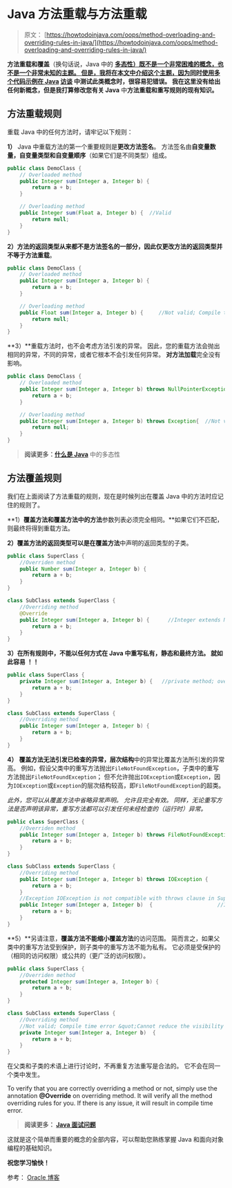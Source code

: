 # Java 方法重载与方法重载

> 原文： [https://howtodoinjava.com/oops/method-overloading-and-overriding-rules-in-java/](https://howtodoinjava.com/oops/method-overloading-and-overriding-rules-in-java/)

**方法重载和覆盖**（换句话说，Java 中的 **[多态性）既不是一个非常困难的概念，也不是一个非常未知的主题。 但是，我将在本文中介绍这个主题，因为同时使用多个代码示例在 Java](//howtodoinjava.com/object-oriented/what-is-polymorphism-in-java/ "What is polymorphism in java") [**访谈**](//howtodoinjava.com/java/interviews-questions/real-java-interview-questions-asked-for-oracle-enterprise-manager-project/ "Real java interview questions asked for Oracle Enterprise Manager Project") 中测试此类概念时，很容易犯错误。 我在这里没有给出任何新概念，但是我打算修改您有关 Java** 中**方法重载和重写规则的现有知识。**

## 方法重载规则

重载 Java 中的任何方法时，请牢记以下规则：

**1）** Java 中重载方法的第一个重要规则是**更改方法签名**。 方法签名由**自变量数量，自变量类型和自变量顺序**（如果它们是不同类型）组成。

```java
public class DemoClass {
	// Overloaded method
	public Integer sum(Integer a, Integer b) {
		return a + b;
	}

	// Overloading method
	public Integer sum(Float a, Integer b) {  //Valid
		return null;
	}
}

```

**2）**方法的返回类型从来都不是方法签名的一部分，因此仅**更改方法的返回类型并不等于方法重载**。

```java
public class DemoClass {
	// Overloaded method
	public Integer sum(Integer a, Integer b) {
		return a + b;
	}

	// Overloading method
	public Float sum(Integer a, Integer b) {     //Not valid; Compile time error
		return null;
	}
}

```

**3）**重载方法时，也不会考虑方法引发的异常。 因此，您的重载方法会抛出相同的异常，不同的异常，或者它根本不会引发任何异常。 **对方法加载**完全没有影响。

```java
public class DemoClass {
	// Overloaded method
	public Integer sum(Integer a, Integer b) throws NullPointerException{
		return a + b;
	}

	// Overloading method
	public Integer sum(Integer a, Integer b) throws Exception{ 	//Not valid; Compile time error
		return null;
	}
}

```

> **阅读更多：[什么是 Java](//howtodoinjava.com/object-oriented/what-is-polymorphism-in-java/ "What is polymorphism in java")** 中的多态性

## 方法覆盖规则

我们在上面阅读了方法重载的规则，现在是时候列出在覆盖 Java 中的方法时应记住的规则了。

**1）**覆盖方法和覆盖方法中的方法**参数列表必须完全相同。**如果它们不匹配，则最终将得到重载方法。

**2）**覆盖方法的**返回类型可以是在覆盖方法**中声明的返回类型的子类。

```java
public class SuperClass {
	//Overriden method
	public Number sum(Integer a, Integer b) {
		return a + b;
	}
}

class SubClass extends SuperClass {
	//Overriding method
	@Override
	public Integer sum(Integer a, Integer b) {  	//Integer extends Number; so it's valid
		return a + b;
	}
}

```

**3）**在所有规则中，不能以任何方式在 Java 中重写**私有，静态和最终方法。 就如此容易 ！！**

```java
public class SuperClass {
	private Integer sum(Integer a, Integer b) {   //private method; overriding not possible
		return a + b;
	}
}

class SubClass extends SuperClass {
	//Overriding method
	public Integer sum(Integer a, Integer b) {   
		return a + b;
	}
}

```

**4）** **覆盖方法无法引发已检查的异常，层次结构**中的异常比覆盖方法所引发的异常高。 例如，假设父类中的重写方法抛出`FileNotFoundException`，子类中的重写方法抛出`FileNotFoundException`； 但不允许抛出`IOException`或`Exception`，因为`IOException`或`Exception`的层次结构较高，即`FileNotFoundException`的超类。

*此外，您可以从覆盖方法中省略异常声明。 允许且完全有效。 同样，无论重写方法是否声明该异常，重写方法都可以引发任何未经检查的（运行时）异常。*

```java
public class SuperClass {
	//Overriden method
	public Integer sum(Integer a, Integer b) throws FileNotFoundException {
		return a + b;
	}
}

class SubClass extends SuperClass {
	//Overriding method
	public Integer sum(Integer a, Integer b) throws IOException {   	//Not valid; Compile time error
		return a + b;
	}
	//Exception IOException is not compatible with throws clause in SuperClass.sum(Integer, Integer)
	public Integer sum(Integer a, Integer b)  {						//It's valid; Don't declare the exception at all is permitted.
		return a + b;
	}
}

```

**5）**另请注意，**覆盖方法不能缩小覆盖方法**的访问范围。 简而言之，如果父类中的重写方法受到保护，则子类中的重写方法不能为私有。 它必须是受保护的（相同的访问权限）或公共的（更广泛的访问权限）。

```java
public class SuperClass {
	//Overriden method
	protected Integer sum(Integer a, Integer b) {
		return a + b;
	}
}

class SubClass extends SuperClass {
	//Overriding method
	//Not valid; Compile time error &quot;Cannot reduce the visibility of the inherited method from SuperClass&quot;
	private Integer sum(Integer a, Integer b)  {	
		return a + b;
	}
}

```

在父类和子类的术语上进行讨论时，不再重复方法重写是合法的。 它不会在同一个类中发生。

To verify that you are correctly overriding a method or not, simply use the annotation **@Override** on overriding method. It will verify all the method overriding rules for you. If there is any issue, it will result in compile time error.

> **阅读更多： [Java 面试问题](//howtodoinjava.com/java-interview-questions/ "Java Interview Questions")**

这就是这个简单而重要的概念的全部内容，可以帮助您熟练掌握 Java 和面向对象编程的基础知识。

**祝您学习愉快！**

参考： [Oracle 博客](https://docs.oracle.com/javase/tutorial/java/IandI/override.html)